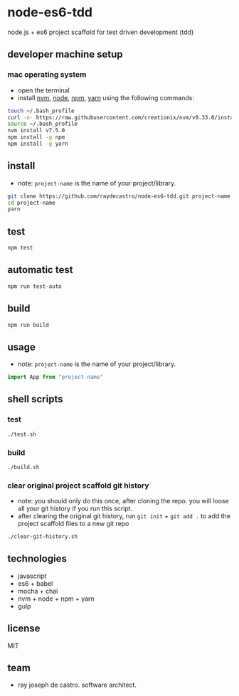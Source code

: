 # node-es6-tdd
node.js + es6 project scaffold for test driven development (tdd)

## developer machine setup
### mac operating system
* open the terminal
* install [nvm], [node], [npm], [yarn] using the following commands:
```bash
touch ~/.bash_profile
curl -o- https://raw.githubusercontent.com/creationix/nvm/v0.33.0/install.sh | bash
source ~/.bash_profile
nvm install v7.5.0
npm install -g npm
npm install -g yarn
```

## install
* note: `project-name` is the name of your project/library.
```bash
git clone https://github.com/raydecastro/node-es6-tdd.git project-name
cd project-name
yarn
```

## test
```bash
npm test
```

## automatic test
```bash
npm run test-auto
```

## build
```bash
npm run build
```

## usage
* note: `project-name` is the name of your project/library.
```js
import App from "project-name"
```

## shell scripts
### test
```bash
./test.sh
```

### build
```bash
./build.sh
```

### clear original project scaffold git history
* note: you should only do this once, after cloning the repo. you will loose all your git history if you run this script.
* after clearing the original git history, run `git init` + `git add .` to add the project scaffold files to a new git repo
```bash
./clear-git-history.sh
```

## technologies
* javascript
* es6 + babel
* mocha + chai
* nvm + node + npm + yarn
* gulp

## license
MIT

## team
* ray joseph de castro. software architect. 

[nvm]: https://github.com/creationix/nvm#install-script
[node]: https://nodejs.org/
[npm]: https://www.npmjs.com/
[yarn]: https://yarnpkg.com/
[ray joseph de castro]: https://github.com/raydecastro/
